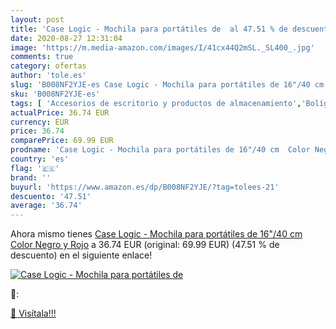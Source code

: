 ```yaml
---
layout: post
title: 'Case Logic - Mochila para portátiles de  al 47.51 % de descuento'
date: 2020-08-27 12:31:04
image: 'https://m.media-amazon.com/images/I/41cx44Q2mSL._SL400_.jpg'
comments: true
category: ofertas
author: 'tole.es'
slug: 'B008NF2YJE-es Case Logic - Mochila para portátiles de 16"/40 cm Color...'
sku: 'B008NF2YJE-es'
tags: [ 'Accesorios de escritorio y productos de almacenamiento','Bolígrafos, lápices y útiles de escritura','Costura y manualidades','Dibujo','Estuches escolares','Hogar y cocina','Lápices','Marcadores','Material de oficina','Materiales de dibujo','Materiales, organizadores y dispensadores de escritorio','Oficina y papelería','Portaminas','Rotuladores y subrayadores','Subrayadores','mochila', ]
actualPrice: 36.74 EUR
currency: EUR
price: 36.74
comparePrice: 69.99 EUR
prodname: 'Case Logic - Mochila para portátiles de 16"/40 cm  Color Negro y Rojo'
country: 'es'
flag: '🇪🇸'
brand: ''
buyurl: 'https://www.amazon.es/dp/B008NF2YJE/?tag=tolees-21'
descuento: '47.51'
average: '36.74'
---
```


Ahora mismo tienes [Case Logic - Mochila para portátiles de 16"/40 cm  Color Negro y Rojo](https://www.amazon.es/dp/B008NF2YJE/?tag=tolees-21) a 36.74 EUR (original: 69.99 EUR) (47.51 %  de descuento) en el siguiente enlace!

[![Case Logic - Mochila para portátiles de ](https://m.media-amazon.com/images/I/41cx44Q2mSL._SL400_.jpg)](https://www.amazon.es/dp/B008NF2YJE/?tag=tolees-21)

🔎:


[🛒 Visítala!!!](https://www.amazon.es/dp/B008NF2YJE/?tag=tolees-21)
